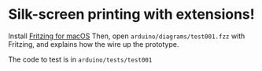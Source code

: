 # Silk-screen printing with extensions!

Install [Fritzing for macOS](http://fritzing.org/download/0.8.7b/mac-os-x-105/fritzing.0.8.7b.cocoa.dmg)
Then, open `arduino/diagrams/test001.fzz` with Fritzing, and explains how the wire up the prototype.

The code to test is in `arduino/tests/test001`

